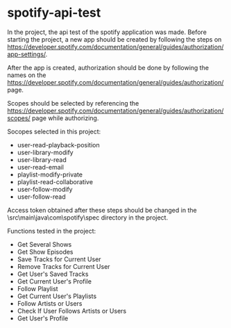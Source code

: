 # spotify-api-test
In the project, the api test of the spotify application was made. Before starting the project, a new app should be created by following the steps on https://developer.spotify.com/documentation/general/guides/authorization/app-settings/.          

After the app is created, authorization should be done by following the names on the https://developer.spotify.com/documentation/general/guides/authorization/ page. 

Scopes should be selected by referencing the https://developer.spotify.com/documentation/general/guides/authorization/scopes/ page while authorizing.

Socopes selected in this project:
- user-read-playback-position
- user-library-modify
- user-library-read
- user-read-email
- playlist-modify-private
- playlist-read-collaborative
- user-follow-modify
- user-follow-read

Access token obtained after these steps should be changed in the \src\main\java\com\spotify\spec directory in the project.

Functions tested in the project:
- Get Several Shows
- Get Show Episodes
- Save Tracks for Current User
- Remove Tracks for Current User
- Get User's Saved Tracks
- Get Current User's Profile
- Follow Playlist
- Get Current User's Playlists
- Follow Artists or Users
- Check If User Follows Artists or Users
- Get User's Profile
